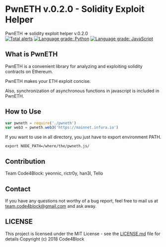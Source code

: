 # PwnETH v.0.2.0 - Solidity Exploit Helper
PwnETH => solidity exploit helper v.0.2.0    
[![Total alerts](https://img.shields.io/lgtm/alerts/g/TEAM-C4B/pwneth.svg?logo=lgtm&logoWidth=18)](https://lgtm.com/projects/g/TEAM-C4B/pwneth/alerts/)
[![Language grade: Python](https://img.shields.io/lgtm/grade/python/g/TEAM-C4B/pwneth.svg?logo=lgtm&logoWidth=18)](https://lgtm.com/projects/g/TEAM-C4B/pwneth/context:python)
[![Language grade: JavaScript](https://img.shields.io/lgtm/grade/javascript/g/TEAM-C4B/pwneth.svg?logo=lgtm&logoWidth=18)](https://lgtm.com/projects/g/TEAM-C4B/pwneth/context:javascript)
## What is PwnETH
PwnETH is a convenient library for analyzing and exploiting solidity contracts on Ethereum.

PwnETH makes your ETH exploit concise.

Also, synchronization of asynchronous functions in javascript is included in PwnETH.

## How to Use
```javascript
var pwneth = require('./pwneth')
var web3 = pwneth.web3('https://mainnet.infura.io')
```

If you want to use in all directory, you just have to export environment PATH.

```
export NODE_PATH=/where/the/pwneth.js/
```

## Contribution
Team Code4Block: yeonnic, rictr0y, han3l, Tello

## Contact
If you have any questions not worthy of a bug report, feel free to mail us at team.code4block@gmail.com and ask away.

## LICENSE

This project is licensed under the MIT License - see the [LICENSE.md](LICENSE.md) file for details
Copyright (c) 2018 Code4Block
